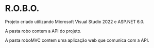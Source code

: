 # R.O.B.O.

Projeto criado utilizando Microsoft Visual Studio 2022 e ASP.NET 6.0.

A pasta robo contem a API do projeto.

A pasta roboMVC contem uma aplicação web que comunica com a API.
